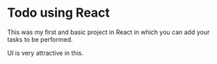 # Todo using React

This was my first and basic project in React in which you can add your tasks to be performed.

UI is very attractive in this.
















































